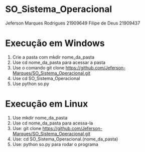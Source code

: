 # SO_Sistema_Operacional
Jeferson Marques Rodrigues 21909649
Filipe de Deus 21909437 

# Execução em Windows
1. Crie a pasta com mkdir nome_da_pasta
2. Use cd nome_da_pasta para acessar a pasta
3. Use o comando git clone https://github.com/Jeferson-Marques/SO_Sistema_Operacional.git
4. Use cd SO_Sistema_Operacional
5. Use python so.py

# Execução em Linux
1. Use mkdir nome_da_pasta
2. Use cd nome_da_pasta para acessa-la
3. Use: git clone https://github.com/Jeferson-Marques/SO_Sistema_Operacional.git
4. Use: cd SO_Sistema_Operacional.(nome_da_pasta)
5. Use: python so.py para rodar o programa
